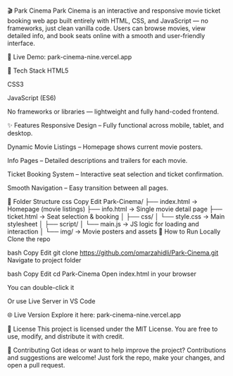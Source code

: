 🎬 Park Cinema
Park Cinema is an interactive and responsive movie ticket booking web app built entirely with HTML, CSS, and JavaScript — no frameworks, just clean vanilla code. Users can browse movies, view detailed info, and book seats online with a smooth and user-friendly interface.

🔗 Live Demo: park-cinema-nine.vercel.app

🔧 Tech Stack
HTML5

CSS3

JavaScript (ES6)

No frameworks or libraries — lightweight and fully hand-coded frontend.

✨ Features
Responsive Design – Fully functional across mobile, tablet, and desktop.

Dynamic Movie Listings – Homepage shows current movie posters.

Info Pages – Detailed descriptions and trailers for each movie.

Ticket Booking System – Interactive seat selection and ticket confirmation.

Smooth Navigation – Easy transition between all pages.

📁 Folder Structure
css
Copy
Edit
Park-Cinema/
├── index.html         → Homepage (movie listings)
├── info.html          → Single movie detail page
├── ticket.html        → Seat selection & booking
│
├── css/
│   └── style.css      → Main stylesheet
│
├── script/
│   └── main.js        → JS logic for loading and interaction
│
└── img/               → Movie posters and assets
🚀 How to Run Locally
Clone the repo

bash
Copy
Edit
git clone https://github.com/omarzahidli/Park-Cinema.git
Navigate to project folder

bash
Copy
Edit
cd Park-Cinema
Open index.html in your browser

You can double-click it

Or use Live Server in VS Code

🌐 Live Version
Explore it here: park-cinema-nine.vercel.app

📜 License
This project is licensed under the MIT License. You are free to use, modify, and distribute it with credit.

🤝 Contributing
Got ideas or want to help improve the project? Contributions and suggestions are welcome!
Just fork the repo, make your changes, and open a pull request.

